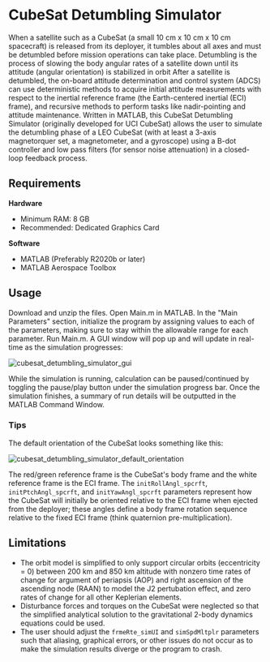 # CubeSat Detumbling Simulator

When a satellite such as a CubeSat (a small 10 cm x 10 cm x 10 cm spacecraft) is released from its deployer, it tumbles about all axes and must be detumbled before mission
operations can take place. Detumbling is the process of slowing the body angular rates of a satellite down until its attitude (angular orientation) is stabilized in orbit
After a satellite is detumbled, the on-board attitude determination and control system (ADCS) can use deterministic methods to acquire initial attitude measurements with 
respect to the inertial reference frame (the Earth-centered inertial (ECI) frame), and recursive methods to perform tasks like nadir-pointing and attitude maintenance.
Written in MATLAB, this CubeSat Detumbling Simulator (originally developed for UCI CubeSat) allows the user to simulate the detumbling phase of a LEO CubeSat (with at least a 
3-axis magnetorquer set, a magnetometer, and a gyroscope) using a B-dot controller and low pass filters (for sensor noise attenuation) in a closed-loop feedback process.

## Requirements

**Hardware**

* Minimum RAM: 8 GB
* Recommended: Dedicated Graphics Card

**Software**

* MATLAB (Preferably R2020b or later)
* MATLAB Aerospace Toolbox

## Usage

Download and unzip the files. Open Main.m in MATLAB. In the "Main Parameters" section, initialize the program by assigning values to each of the parameters, making sure to stay
within the allowable range for each parameter. Run Main.m. A GUI window will pop up and will update in real-time as the simulation progresses:

![cubesat_detumbling_simulator_gui](https://user-images.githubusercontent.com/85334364/121489877-5cd38280-c989-11eb-8aa6-63696955615f.gif)

While the simulation is running, calculation can be paused/continued by toggling the pause/play button under the simulation progress bar. Once the simulation finishes, a summary
of run details will be outputted in the MATLAB Command Window.

### Tips

The default orientation of the CubeSat looks something like this:

![cubesat_detumbling_simulator_default_orientation](https://user-images.githubusercontent.com/85334364/121493032-4549c900-c98c-11eb-909b-a1eb8f5ca719.png)

The red/green reference frame is the CubeSat's body frame and the white reference frame is the ECI frame. The `initRollAngl_spcrft`, `initPtchAngl_spcrft`, and 
`initYawAngl_spcrft` parameters represent how the CubeSat will initially be oriented relative to the ECI frame when ejected from the deployer; these angles define a body frame 
rotation sequence relative to the fixed ECI frame (think quaternion pre-multiplication).

## Limitations

* The orbit model is simplified to only support circular orbits (eccentricity = 0) between 200 km and 850 km altitude with nonzero time rates of change for argument of periapsis 
(AOP) and right ascension of the ascending node (RAAN) to model the J2 pertubation effect, and zero rates of change for all other Keplerian elements.
* Disturbance forces and torques on the CubeSat were neglected so that the simplified analytical solution to the gravitational 2-body dynamics equations could be used.
* The user should adjust the `frmeRte_simUI` and `simSpdMltplr` parameters such that aliasing, graphical errors, or other issues do not occur as to make the simulation results 
diverge or the program to crash.
